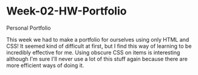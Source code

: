 # Week-02-HW-Portfolio

Personal Portfolio

This week we had to make a portfolio for ourselves using only HTML and CSS! It seemed kind of difficult at first, but 
I find this way of learning to be incredibly effective for me. Using obscure CSS on items is interesting although I'm sure I'll never 
use a lot of this stuff again because there are more efficient ways of doing it. 
